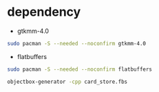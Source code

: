 # dependency

- gtkmm-4.0

```bash
sudo pacman -S --needed --noconfirm gtkmm-4.0
```

- flatbuffers

```bash
sudo pacman -S --needed --noconfirm flatbuffers
```

```bash
objectbox-generator -cpp card_store.fbs
```
